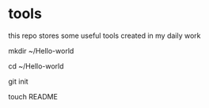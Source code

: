tools
=====

this repo stores some useful tools created in my daily work


mkdir ~/Hello-world

cd ~/Hello-world


git init

touch README
